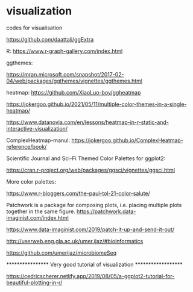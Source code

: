 # visualization
codes for visualisation

https://github.com/daattali/ggExtra

R: 
https://www.r-graph-gallery.com/index.html

ggthemes:

https://mran.microsoft.com/snapshot/2017-02-04/web/packages/ggthemes/vignettes/ggthemes.html

heatmap:
https://github.com/XiaoLuo-boy/ggheatmap

https://jokergoo.github.io/2021/05/11/multiple-color-themes-in-a-single-heatmap/


https://www.datanovia.com/en/lessons/heatmap-in-r-static-and-interactive-visualization/

ComplexHeatmap-manul: https://jokergoo.github.io/ComplexHeatmap-reference/book/

Scientific Journal and Sci-Fi Themed Color Palettes for ggplot2:

https://cran.r-project.org/web/packages/ggsci/vignettes/ggsci.html

More color palettes:

https://www.r-bloggers.com/the-paul-tol-21-color-salute/

Patchwork is a package for composing plots, i.e. placing multiple plots together in the same figure. 
https://patchwork.data-imaginist.com/index.html

https://www.data-imaginist.com/2019/patch-it-up-and-send-it-out/


http://userweb.eng.gla.ac.uk/umer.ijaz/#bioinformatics


https://github.com/umerijaz/microbiomeSeq

**************** Very good tutorial of visualization ******************

https://cedricscherer.netlify.app/2019/08/05/a-ggplot2-tutorial-for-beautiful-plotting-in-r/

